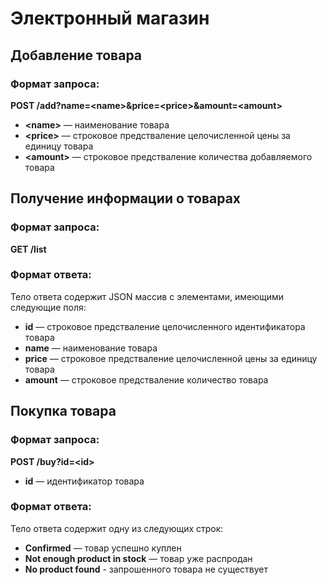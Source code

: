 # Электронный магазин

## Добавление товара
### Формат запроса:
**POST /add?name=\<name>&price=\<price>&amount=\<amount>**
* **\<name>** — наименование товара
* **\<price>** — строковое предстваление целочисленной цены за единицу товара
* **\<amount>** — строковое предстваление количества добавляемого товара

## Получение информации о товарах
### Формат запроса:
**GET /list**

### Формат ответа:
Тело ответа содержит JSON массив с элементами, имеющими следующие поля:
* **id** — строковое предстваление целочисленного идентификатора товара
* **name** — наименование товара
* **price** — строковое предстваление целочисленной цены за единицу товара
* **amount** — строковое предстваление количество товара

## Покупка товара
### Формат запроса:  
**POST /buy?id=\<id>**
* **id** — идентификатор товара

### Формат ответа:  
Тело ответа содержит одну из следующих строк:
* **Confirmed** — товар успешно куплен
* **Not enough product in stock** — товар уже распродан
* **No product found** - запрошенного товара не существует
